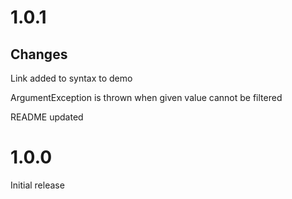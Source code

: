 # 1.0.1

## Changes

Link added to syntax to demo

ArgumentException is thrown when given value cannot be filtered

README updated

# 1.0.0

Initial release
